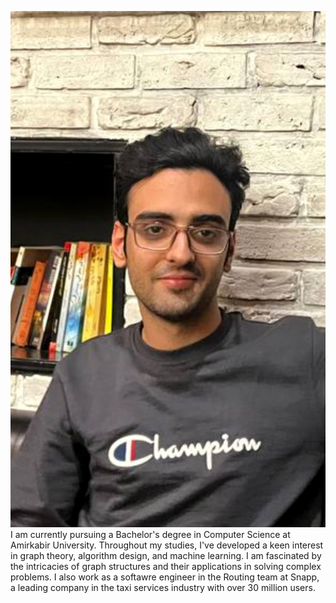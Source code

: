 ![picture](../assets/profile.jpg)
I am currently pursuing a Bachelor's degree in Computer Science at Amirkabir University. Throughout my studies, I've developed a keen interest in graph theory, algorithm design, and machine learning. I am fascinated by the intricacies of graph structures and their applications in solving complex problems. I also work as a softawre engineer in the Routing team at Snapp, a leading company in the taxi services industry with over 30 million users. 